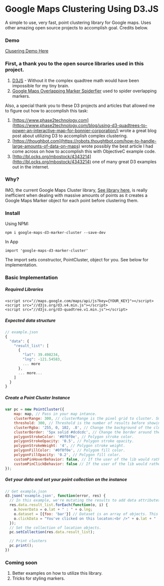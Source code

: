# Google Maps Clustering Using D3.JS

A simple to use, very fast, point clustering library for Google maps. Uses other amazing open source projects to accomplish goal. Credits below.

### Demo

[Clusering Demo Here](http://iamjpg.github.io/GoogleMapsPointClusterD3/)

### First, a thank you to the open source libraries used in this project.

1. [D3JS](https://d3js.org/) - Without it the complex quadtree math would have been impossible for my tiny brain.
2. [Google Maps Overlapping Marker Spiderfier](https://github.com/jawj/OverlappingMarkerSpiderfier) used to spider overlapping markers.

Also, a special thank you to these D3 projects and articles that allowed me to figure out how to accomplish this task:

1. [https://www.phase2technology.com](https://www.phase2technology.com/blog/using-d3-quadtrees-to-power-an-interactive-map-for-bonnier-corporation/) wrote a great blog post about utilizing D3 to accomplish complex clustering.
2. [https://thoughbot.com](https://robots.thoughtbot.com/how-to-handle-large-amounts-of-data-on-maps) wrote possibly the best article I had come across on how to accomplish this with ObjectiveC example code.
3. [http://bl.ocks.org/mbostock/4343214](http://bl.ocks.org/mbostock/4343214) one of many great D3 examples out in the internet.

### Why?

IMO, the current Google Maps Cluster library, [See library here](https://github.com/googlemaps/js-marker-clusterer), is really inefficient when dealing with massive amounts of points as it creates a Google Maps Marker object for each point before clustering them.

### Install

Using NPM:

```
npm i google-maps-d3-marker-cluster --save-dev
```

In App
```
import 'google-maps-d3-marker-cluster'
```

The import sets constructor, PointCluster, object for you. See below for implementation.

###  Basic Implementation

##### Required Libraries

```
<script src="//maps.google.com/maps/api/js?key={YOUR_KEY}"></script>
<script src="//d3js.org/d3.v4.min.js"></script>
<script src="//d3js.org/d3-quadtree.v1.min.js"></script>
```

##### Expected data structure

```javascript
// example.json
{
  "data": {
    "result_list": [
      {
        "lat": 39.498234,
        "lng": -121.54583,
        ... more
      },
      ... more...
    ]
  }
}
```

##### Create a Point Cluster Instance

```javascript
var pc = new PointCluster({
    map: map, // Pass in your map intance.
    clusterRange: 300, // clusterRange is the pixel grid to cluster. Smaller = more clusters / Larger = less clusters.
    threshold: 300, // Threshold is the number of results before showing markers,
    clusterRgba: '255, 0, 102, .8', // Change the background of the cluster icon. RGBA only.
    clusterBorder: '5px solid #dcdcdc', // Change the border around the icon. HEX only.
    polygonStrokeColor: '#0f0f0e', // Polygon stroke color.
    polygonStrokeOpacity: '0.5', // Polygon stroke opacity.
    polygonStrokeWeight: '4', // Polygon stroke weight.
    polygonFillColor: '#0f0f0e', // Polygom fill color.
    polygonFillOpacity: '0.2', // Polygon fill color.
    customPinHoverBehavior: false, // If the user of the lib would rather not use internal overlay and opt for their own hover behavior.
    customPinClickBehavior: false // If the user of the lib would rather not use internal overlay and opt for their own click behavior.
});
```

##### Get your data and set your point collection on the instance

```javascript
// Get example.json
d3.json('example.json', function(error, res) {
  // In this example, we're mutating the results to add data attributes, hover data, and click data. This can obviously be done without mutation... 
  res.data.result_list.forEach(function(o, i) {
    o.hoverData = o.lat + " : " + o.lng;
    o.dataset = [{foo: 'bar'}] // Dataset is an array of objects. This would add: data-foo="bar" to marker points.
    o.clickData = "You've clicked on this locaton:<br />" + o.lat + " : " + o.lng; // Data to present on click of a marker point
  });
  // Set the collection of location objects.
  pc.setCollection(res.data.result_list);

  // Print clusters
  pc.print();
})
```

### Coming soon

1. Better examples on how to utilize this library.
2. Tricks for styling markers. 